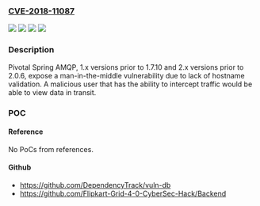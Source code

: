 ### [CVE-2018-11087](https://cve.mitre.org/cgi-bin/cvename.cgi?name=CVE-2018-11087)
![](https://img.shields.io/static/v1?label=Product&message=Spring%20AMQP&color=blue)
![](https://img.shields.io/static/v1?label=Version&message=1.x%20&color=brightgreen)
![](https://img.shields.io/static/v1?label=Version&message=2.x%20&color=brightgreen)
![](https://img.shields.io/static/v1?label=Vulnerability&message=TLS%20validation%20error&color=brightgreen)

### Description

Pivotal Spring AMQP, 1.x versions prior to 1.7.10 and 2.x versions prior to 2.0.6, expose a man-in-the-middle vulnerability due to lack of hostname validation. A malicious user that has the ability to intercept traffic would be able to view data in transit.

### POC

#### Reference
No PoCs from references.

#### Github
- https://github.com/DependencyTrack/vuln-db
- https://github.com/Flipkart-Grid-4-0-CyberSec-Hack/Backend

